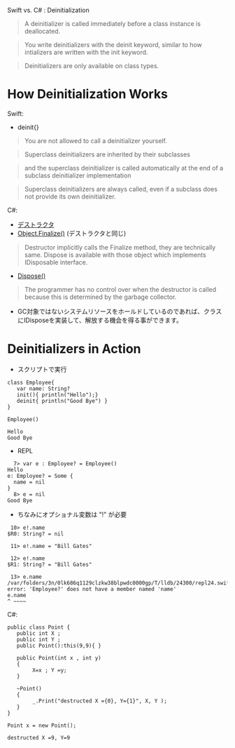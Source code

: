 Swift vs. C# : Deinitialization

> A deinitializer is called immediately before a class instance is deallocated. 

> You write deinitializers with the deinit keyword, similar to how intializers are written with the init keyword. 

> Deinitializers are only available on class types.

# How Deinitialization Works

Swift:

- deinit{}

> You are not allowed to call a deinitializer yourself.

> Superclass deinitializers are inherited by their subclasses

> and the superclass deinitializer is called automatically at the end of a subclass deinitializer implementation

> Superclass deinitializers are always called, even if a subclass does not provide its own deinitializer.

C#:

- [デストラクタ](http://msdn.microsoft.com/ja-jp/library/66x5fx1b.aspx)
- [Object.Finalize()](http://msdn.microsoft.com/ja-jp/library/system.object.finalize.aspx) (デストラクタと同じ)

> Destructor implicitly calls the Finalize method, they are technically same. Dispose is available with those object which implements IDisposable interface.


- [Dispose()](http://msdn.microsoft.com/ja-jp/library/fs2xkftw.aspx)


> The programmer has no control over when the destructor is called because this is determined by the garbage collector. 

- GC対象ではないシステムリソースをホールドしているのであれば、クラスにIDisposeを実装して、解放する機会を得る事ができます。



# Deinitializers in Action

- スクリプトで実行

~~~
class Employee{ 
   var name: String?
   init(){ println("Hello");}
   deinit{ println("Good Bye") }
}

Employee()
~~~

~~~
Hello
Good Bye
~~~

- REPL

~~~
  7> var e : Employee? = Employee() 
Hello
e: Employee? = Some {
  name = nil
}
  8> e = nil
Good Bye
~~~

- ちなみにオプショナル変数は "!" が必要

~~~
 10> e!.name
$R0: String? = nil

 11> e!.name = "Bill Gates"
 
 12> e!.name
$R1: String? = "Bill Gates"

 13> e.name
/var/folders/3n/0lk686q1129clzkw38blpwdc0000gp/T/lldb/24300/repl24.swift:2:1: error: 'Employee?' does not have a member named 'name'
e.name
^ ~~~~
~~~


C#:

~~~
public class Point {
   public int X ;
   public int Y ;
   public Point():this(9,9){ } 

   public Point(int x , int y)
   {
        X=x ; Y =y;
   }

   ~Point()
   {
        _.Print("destructed X ={0}, Y={1}", X, Y );
   }
}

Point x = new Point();

destructed X =9, Y=9
~~~
